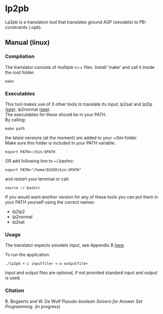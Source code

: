 # lp2pb

Lp2pb is a translation tool that translates ground ASP (smodels) to PB-constraints (.opb).


## Manual (linux)

### Compilation

The translator consists of multiple c++ files.
Install 'make' and call it inside the root folder.
```shell
make
```

### Executables

This tool makes use of 3 other tools to translate its input; lp2sat and lp2lp ([see](http://www.tcs.hut.fi/Software/lp2sat/)), lp2normal ([see](https://research.ics.aalto.fi/software/asp/lp2normal/)).  
The executables for these should be in your PATH.  
By calling:
```shell
make path
```
the latest versions (at the moment) are added to your ~/bin folder.   
Make sure this folder is included in your PATH variable. 
```shell
export PATH=~/bin:$PATH
```
OR add following line to ~/.bashrc:
```shell
export PATH="/home/$USER/bin:$PATH"
```
and restart your terminal or call:
```shell
source ~/.bashrc
```
If you would want another version for any of these tools you can put them in your PATH yourself using the correct names:
- lp2lp2
- lp2normal
- lp2sat

### Usage

The translator expects smodels input, see Appendix B [here](http://www.tcs.hut.fi/Software/smodels/lparse.ps.gz).

To run the application:
```
./lp2pb <-i inputfile> <-o outputfile>
```
Input and output files are optional, if not provided standard input and output is used.

### Citation

B. Bogaerts and W. De Wulf *Pseudo-boolean Solvers for Answer Set Programming*. (in progress)
